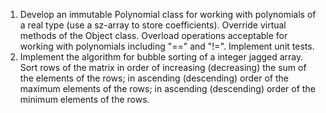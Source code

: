 1. Develop an immutable Polynomial class for working with polynomials of a real type (use a sz-array to store coefficients). Override virtual methods of the Object class. Overload operations acceptable for working with polynomials including "==" and "!=". Implement unit tests.
2. Implement the algorithm for bubble sorting of a integer jagged array. Sort rows of the matrix in order of increasing (decreasing) the sum of the elements of the rows; in ascending (descending) order of the maximum elements of the rows; in ascending (descending) order of the minimum elements of the rows.
